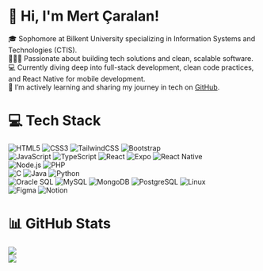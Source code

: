 # 👋 Hi, I'm Mert Çaralan!
🎓 Sophomore at Bilkent University specializing in Information Systems and Technologies (CTIS).<br/>
👨🏻‍💻 Passionate about building tech solutions and clean, scalable software.<br/>
💻 Currently diving deep into full-stack development, clean code practices, and React Native for mobile development.<br/>
🌱 I’m actively learning and sharing my journey in tech on [GitHub](https://github.com/mertcaralan).<br/>

# 💻 Tech Stack
![HTML5](https://img.shields.io/badge/html5-%23E34F26.svg?style=for-the-badge&logo=html5&logoColor=white)
![CSS3](https://img.shields.io/badge/css3-%231572B6.svg?style=for-the-badge&logo=css3&logoColor=white)
![TailwindCSS](https://img.shields.io/badge/tailwindcss-%2338B2AC.svg?style=for-the-badge&logo=tailwind-css&logoColor=white)
![Bootstrap](https://img.shields.io/badge/bootstrap-%23563D7C.svg?style=for-the-badge&logo=bootstrap&logoColor=white)<br/>
![JavaScript](https://img.shields.io/badge/javascript-%23323330.svg?style=for-the-badge&logo=javascript&logoColor=%23F7DF1E)
![TypeScript](https://img.shields.io/badge/typescript-%23007ACC.svg?style=for-the-badge&logo=typescript&logoColor=white)
![React](https://img.shields.io/badge/react-%2320232a.svg?style=for-the-badge&logo=react&logoColor=%2361DAFB)
![Expo](https://img.shields.io/badge/expo-%23000000.svg?style=for-the-badge&logo=expo&logoColor=white)
![React Native](https://img.shields.io/badge/react%20native-%2300599C.svg?style=for-the-badge&logo=react&logoColor=white)<br/>
![Node.js](https://img.shields.io/badge/node.js-%2361DAFB.svg?style=for-the-badge&logo=node.js&logoColor=white)
![PHP](https://img.shields.io/badge/php-%23777BB4.svg?style=for-the-badge&logo=php&logoColor=white)<br/>
![C](https://img.shields.io/badge/c-%2300599C.svg?style=for-the-badge&logo=c&logoColor=white)
![Java](https://img.shields.io/badge/java-%23ED8B00.svg?style=for-the-badge&logo=openjdk&logoColor=white)
![Python](https://img.shields.io/badge/python-3670A0?style=for-the-badge&logo=python&logoColor=ffdd54)<br/>
![Oracle SQL](https://img.shields.io/badge/oracle%20sql-%23F80000.svg?style=for-the-badge&logo=oracle&logoColor=white)
![MySQL](https://img.shields.io/badge/mysql-%2300A9E2.svg?style=for-the-badge&logo=mysql&logoColor=white)
![MongoDB](https://img.shields.io/badge/mongodb-%2300A150.svg?style=for-the-badge&logo=mongodb&logoColor=white)
![PostgreSQL](https://img.shields.io/badge/postgresql-%2300477D.svg?style=for-the-badge&logo=postgresql&logoColor=white)
![Linux](https://img.shields.io/badge/linux-%23FCC624.svg?style=for-the-badge&logo=linux&logoColor=black)<br/>
![Figma](https://img.shields.io/badge/figma-%23F24E1E.svg?style=for-the-badge&logo=figma&logoColor=white)
![Notion](https://img.shields.io/badge/Notion-%23000000.svg?style=for-the-badge&logo=notion&logoColor=white)

# 📊 GitHub Stats
![](https://github-readme-stats.vercel.app/api?username=mertcaralan&theme=radical&hide_border=false&include_all_commits=true&count_private=true)<br/>
![](https://github-profile-trophy.vercel.app/?username=mertcaralan&theme=radical&no-frame=false&no-bg=true&margin-w=4)
